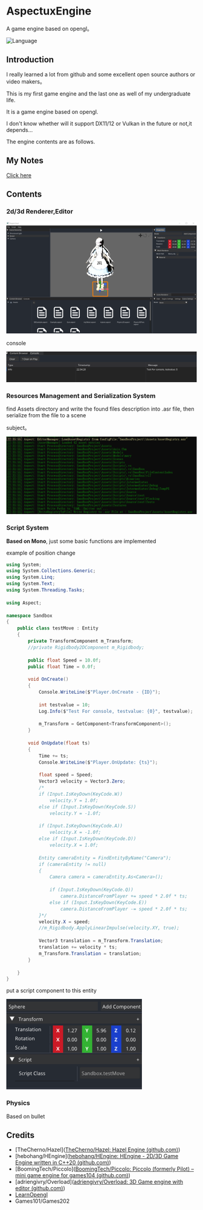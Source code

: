 # AspectuxEngine

A game engine based on opengl。

![Language](https://img.shields.io/badge/Language-c++-blue)

## Introduction

I really learned a lot from github and some excellent open source authors or video makers。

This is my first game engine and the last one as well of my undergraduate life.



It is a game engine based on opengl.

I don't know whether will it support DX11/12 or Vulkan in the future or not,it depends...

The engine contents are as follows.

## My Notes

[Click here](Documentation/如何从零开发游戏引擎.md)

## Contents

### 2d/3d Renderer,Editor

![image-20240320222235545](README/1.png)

console

![image-20240320223455658](README/3.png)

### Resources Management and Serialization System

find Assets directory and write the found files description into .asr file, then serialize from the file to a scene 

subject。 

![image-20240320223659152](README/4.png)

### Script System

**Based on Mono**, just some basic functions are implemented

example of position change

```c#
using System;
using System.Collections.Generic;
using System.Linq;
using System.Text;
using System.Threading.Tasks;

using Aspect;

namespace Sandbox
{
	public class testMove : Entity
	{
		private TransformComponent m_Transform;
		//private Rigidbody2DComponent m_Rigidbody;

		public float Speed = 10.0f;
		public float Time = 0.0f;

		void OnCreate()
		{
			Console.WriteLine($"Player.OnCreate - {ID}");

			int testvalue = 10;
			Log.Info($"Test For console, testvalue: {0}", testvalue);

			m_Transform = GetComponent<TransformComponent>();
		}

		void OnUpdate(float ts)
		{
			Time += ts;
			Console.WriteLine($"Player.OnUpdate: {ts}");

			float speed = Speed;
			Vector3 velocity = Vector3.Zero;
			/*
			if (Input.IsKeyDown(KeyCode.W))
				velocity.Y = 1.0f;
			else if (Input.IsKeyDown(KeyCode.S))
				velocity.Y = -1.0f;

			if (Input.IsKeyDown(KeyCode.A))
				velocity.X = -1.0f;
			else if (Input.IsKeyDown(KeyCode.D))
				velocity.X = 1.0f;
			
			Entity cameraEntity = FindEntityByName("Camera");
			if (cameraEntity != null)
			{
				Camera camera = cameraEntity.As<Camera>();

				if (Input.IsKeyDown(KeyCode.Q))
					camera.DistanceFromPlayer += speed * 2.0f * ts;
				else if (Input.IsKeyDown(KeyCode.E))
					camera.DistanceFromPlayer -= speed * 2.0f * ts;
			}*/
			velocity.X = speed;
			//m_Rigidbody.ApplyLinearImpulse(velocity.XY, true);

			Vector3 translation = m_Transform.Translation;
			translation += velocity * ts;
			m_Transform.Translation = translation;
		}

	}
}

```

put a script component to this entity

![image-20240320223237185](README/2.png)

### Physics

Based on bullet

## Credits

* [TheCherno/Hazel]([TheCherno/Hazel: Hazel Engine (github.com)](https://github.com/TheCherno/Hazel))
* [hebohang/HEngine]([hebohang/HEngine: HEngine - 2D/3D Game Engine written in C++20 (github.com)](https://github.com/hebohang/HEngine))
* [BoomingTech/Piccolo]([BoomingTech/Piccolo: Piccolo (formerly Pilot) – mini game engine for games104 (github.com)](https://github.com/BoomingTech/Piccolo))
* [adriengivry/Overload]([adriengivry/Overload: 3D Game engine with editor (github.com)](https://github.com/adriengivry/Overload))
* [LearnOpengl](https://learnopengl-cn.github.io/)
* Games101/Games202
